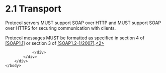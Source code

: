 <html dir="LTR" xmlns:mshelp="http://msdn.microsoft.com/mshelp" xmlns:ddue="http://ddue.schemas.microsoft.com/authoring/2003/5" xmlns:xlink="http://www.w3.org/1999/xlink" xmlns:tool="http://www.microsoft.com/tooltip">
    <head>
        <meta http-equiv="Content-Type" content="text/html; CHARSET=utf-8"></meta>
        <meta name="save" content="history"></meta>
        <title>2.1 Transport</title>
        <xml>
            <mshelp:toctitle title="2.1 Transport"></mshelp:toctitle>
            <mshelp:rltitle title="[MS-RSWSRMSM2006]: Transport"></mshelp:rltitle>
            <mshelp:keyword index="A" term="ce69a255-4a80-47e2-88f7-6e8576057031"></mshelp:keyword>
            <mshelp:attr name="DCSext.ContentType" value="open specification"></mshelp:attr>
            <mshelp:attr name="AssetID" value="ce69a255-4a80-47e2-88f7-6e8576057031"></mshelp:attr>
            <mshelp:attr name="TopicType" value="kbRef"></mshelp:attr>
            <mshelp:attr name="DCSext.Title" value="[MS-RSWSRMSM2006]: Transport" />
        </xml>
    </head>
    <body>
        <div id="header">
            <h1 class="heading">2.1 Transport</h1>
        </div>
        <div id="mainSection">
            <div id="mainBody">
                <div id="allHistory" class="saveHistory"></div>
                <div id="sectionSection0" class="section" name="collapseableSection">
                    

<p>Protocol servers MUST support SOAP over HTTP and MUST
support SOAP over HTTPS for securing communication with clients. </p>

<p>Protocol messages MUST be formatted as specified in
section 4 of <a href="https://go.microsoft.com/fwlink/?LinkId=90520">[SOAP1.1]</a>
or section 3 of <a href="https://go.microsoft.com/fwlink/?LinkId=94664">[SOAP1.2-1/2007]</a>.<a id="Appendix_A_Target_2"></a><a href="e6dc7a06-a4f3-440e-a596-8ed628f702e3.html#Appendix_A_2" aria-label="Product behavior note 2">&lt;2&gt;</a></p>


                </div>
            </div>
        </div>
    </body>
</html>